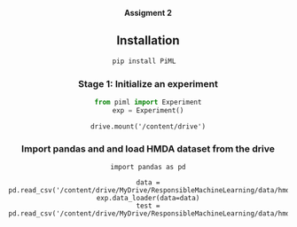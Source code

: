 <div align="center">

**Assigment 2**


## Installation<a name="Install"></a>  

```python
pip install PiML  
```

### Stage 1:  Initialize an experiment

```python
from piml import Experiment
exp = Experiment()
```

```from google.colab import drive
drive.mount('/content/drive')
```

### Import pandas and and load HMDA dataset from the drive

```
import pandas as pd

data = pd.read_csv('/content/drive/MyDrive/ResponsibleMachineLearning/data/hmda_train_preprocessed.csv')
exp.data_loader(data=data)
test = pd.read_csv('/content/drive/MyDrive/ResponsibleMachineLearning/data/hmda_test_preprocessed.csv')

```